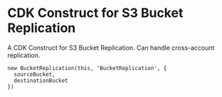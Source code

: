 # CDK Construct for S3 Bucket Replication

A CDK Construct for S3 Bucket Replication.  Can handle cross-account replication.

```
new BucketReplication(this, 'BucketReplication', {
  sourceBucket,
  destinationBucket
})
```
